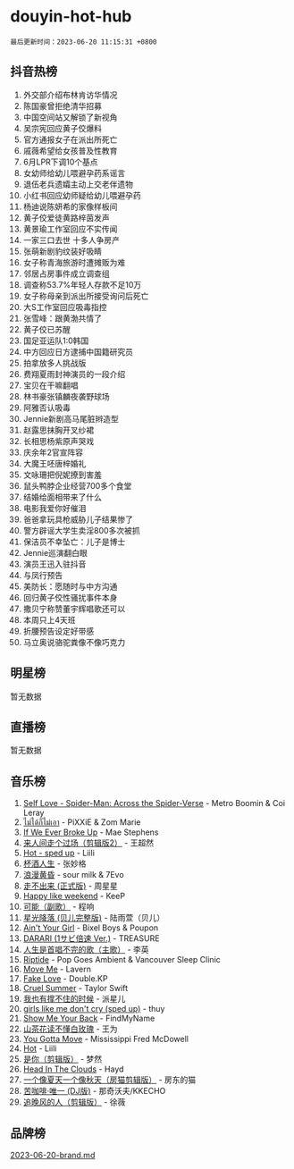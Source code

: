 # douyin-hot-hub

`最后更新时间：2023-06-20 11:15:31 +0800`

## 抖音热榜

1. 外交部介绍布林肯访华情况
1. 陈国豪曾拒绝清华招募
1. 中国空间站又解锁了新视角
1. 吴宗宪回应黄子佼爆料
1. 官方通报女子在派出所死亡
1. 戚薇希望给女孩普及性教育
1. 6月LPR下调10个基点
1. 女幼师给幼儿喂避孕药系谣言
1. 退伍老兵遗孀主动上交老伴遗物
1. 小红书回应幼师疑给幼儿喂避孕药
1. 杨迪说陈妍希的家像样板间
1. 黄子佼爱徒黄路梓茵发声
1. 黄景瑜工作室回应不实传闻
1. 一家三口去世 十多人争房产
1. 张萌新剧豹纹装好吸睛
1. 女子称青海旅游时遭摊贩为难
1. 邻居占房事件成立调查组
1. 调查称53.7%年轻人存款不足10万
1. 女子称母亲到派出所接受询问后死亡
1. 大S工作室回应吸毒指控
1. 张雪峰：跟黄渤共情了
1. 黄子佼已苏醒
1. 国足亚运队1:0韩国
1. 中方回应日方逮捕中国籍研究员
1. 拍拿放多人挑战版
1. 费翔夏雨封神演员的一段介绍
1. 宝贝在干嘛翻唱
1. 林书豪张镇麟夜袭野球场
1. 阿雅否认吸毒
1. Jennie新剧高马尾脏辫造型
1. 赵露思抹胸开叉纱裙
1. 长相思杨紫原声哭戏
1. 庆余年2官宣阵容
1. 大魔王呸唐梓婚礼
1. 文咏珊把倪妮撩到害羞
1. 鼠头鸭脖企业经营700多个食堂
1. 结婚给面相带来了什么
1. 电影我爱你好催泪
1. 爸爸拿玩具枪威胁儿子结果惨了
1. 警方辟谣大学生卖淫800多次被抓
1. 保洁员不幸坠亡：儿子是博士
1. Jennie巡演翻白眼
1. 演员王迅入驻抖音
1. 与凤行预告
1. 美防长：愿随时与中方沟通
1. 回归黄子佼性骚扰事件本身
1. 撒贝宁称赞董宇辉唱歌还可以
1. 本周只上4天班
1. 折腰预告设定好带感
1. 马立奥说骆驼粪像不像巧克力

## 明星榜

暂无数据

## 直播榜

暂无数据

## 音乐榜

1. [Self Love - Spider-Man: Across the Spider-Verse](https://sf6-cdn-tos.douyinstatic.com/obj/tos-cn-ve-2774/o8YzagIFYnO2FNIznDQzpeeLfrdCVAbYDDaLoS) - Metro Boomin & Coi Leray
1. [ไม่ได้ก็ไม่เอา](https://sf3-cdn-tos.douyinstatic.com/obj/tos-cn-ve-2774/556b0e6fe2e8492d8cf1223632e4cb4f) - PiXXiE & Zom Marie
1. [If We Ever Broke Up](https://sf3-cdn-tos.douyinstatic.com/obj/tos-cn-ve-2774/o8onj5HDk0ImtBmO0URBfeyCDXQJMYkQ1gb8Zy) - Mae Stephens
1. [来人间走个过场（剪辑版2）](https://sf6-cdn-tos.douyinstatic.com/obj/tos-cn-ve-2774/o0bZnpnCAYBDfwgiM4n8DkYqZQSaiRZW0e0tNz) - 王超然
1. [Hot - sped up](https://sf3-cdn-tos.douyinstatic.com/obj/tos-cn-ve-2774/oY5GA4tzoICWsYxWdyUKW0wulAyBzhWbfKtIUw) - Liili
1. [杯酒人生](https://sf3-cdn-tos.douyinstatic.com/obj/tos-cn-ve-2774/o4HTewsbZkDKsQBfBSnCtm8TY28ggCWQcScrYt) - 张妙格
1. [浪漫黄昏](https://sf6-cdn-tos.douyinstatic.com/obj/tos-cn-ve-2774/a2e4e0b8cf8b4cc0a6bfed7cd21bd5a0) - sour milk & 7Evo
1. [走不出来 (正式版)](https://sf3-cdn-tos.douyinstatic.com/obj/tos-cn-ve-2774/oMQBdAhLFkz0sbwyY6OTfCBANKoFCyMWbAInoJ) - 周星星
1. [Happy like weekend](https://sf3-cdn-tos.douyinstatic.com/obj/tos-cn-ve-2774/o0OfAnfYcF4hwK8mwGGQx597Wf1QAOb9KehnDk) - KeeP
1. [可能（副歌）](https://sf3-cdn-tos.douyinstatic.com/obj/tos-cn-ve-2774/cde1731888894259b333569393c2fb51) - 程响
1. [星光降落 (贝儿完整版)](https://sf6-cdn-tos.douyinstatic.com/obj/tos-cn-ve-2774/okwB9hAwyAtsFFkFBzAX1hOOfQuIoMNs0W2Mwr) - 陆雨萱（贝儿）
1. [Ain't Your Girl](https://sf3-cdn-tos.douyinstatic.com/obj/tos-cn-ve-2774/3c051e231f0e4668b9039529290acfad) - Bixel Boys & Poupon
1. [DARARI (1サビ倍速 Ver.)](https://sf3-cdn-tos.douyinstatic.com/obj/tos-cn-ve-2774/4176f3bb6e03443f8f26920dcf1676de) - TREASURE
1. [人生是首唱不完的歌（主歌）](https://sf6-cdn-tos.douyinstatic.com/obj/tos-cn-ve-2774/og5grIuCCA1ttACjZY2BAqmbxhUBIHf1N7Metz) - 李英
1. [Riptide](https://sf3-cdn-tos.douyinstatic.com/obj/tos-cn-ve-2774/osYp57W4R2GvPKweF15HAePC1vKmnejwgf2pAU) - Pop Goes Ambient & Vancouver Sleep Clinic
1. [Move Me](https://sf6-cdn-tos.douyinstatic.com/obj/tos-cn-ve-2774/0af55729f7824709a87fedbbbc0a303a) - Lavern
1. [Fake Love](https://sf6-cdn-tos.douyinstatic.com/obj/tos-cn-ve-2774/okBenbNtaDXEoOYrPgGA8CPxQezLFd8ebBTF8I) - Double.KP
1. [Cruel Summer](https://sf6-cdn-tos.douyinstatic.com/obj/tos-cn-ve-2774/b35ad770e6d4495abefaa493fa46b555) - Taylor Swift
1. [我也有撑不住的时候](https://sf6-cdn-tos.douyinstatic.com/obj/tos-cn-ve-2774/okmtBE1dkIBhwxeiBJeDgQnQtICZWIJUI2bjQr) - 派星儿
1. [girls like me don't cry (sped up)](https://sf3-cdn-tos.douyinstatic.com/obj/tos-cn-ve-2774/oYoALuZBJqhz3LCJO1isaTN7WNAfdXhywIUMSg) - thuy
1. [Show Me Your Back](https://sf3-cdn-tos.douyinstatic.com/obj/tos-cn-ve-2774/oggth97NwFCsBIksy1MBNKfjWsAtorNYAtOMzm) - FindMyName
1. [山茶花读不懂白玫瑰](https://sf6-cdn-tos.douyinstatic.com/obj/tos-cn-ve-2774/osfn8B7DktrRHEPJgPCfDbw7QDQEkwC16BxZg9) - 王为
1. [You Gotta Move](https://sf3-cdn-tos.douyinstatic.com/obj/tos-cn-ve-2774/a2b672af67514106b25cdfd6f1a8aad2) - Mississippi Fred McDowell
1. [Hot](https://sf3-cdn-tos.douyinstatic.com/obj/tos-cn-ve-2774/a63be641febf4335a8996c8a877dee1c) - Liili
1. [是你（剪辑版）](https://sf6-cdn-tos.douyinstatic.com/obj/tos-cn-ve-2774/46019dae783c4c969944217fe1cfafc4) - 梦然
1. [Head In The Clouds](https://sf3-cdn-tos.douyinstatic.com/obj/tos-cn-ve-2774/ocSfDBmOnoV52y4eF28Hg3zXxCbhGeDQDHAma5) - Hayd
1. [一个像夏天一个像秋天（房猫剪辑版）](https://sf6-cdn-tos.douyinstatic.com/obj/tos-cn-ve-2774/a5a649d88ef0437b918efc8be7005a59) - 房东的猫
1. [苦咖啡·唯一 (DJ版)](https://sf6-cdn-tos.douyinstatic.com/obj/tos-cn-ve-2774/oohZWXUzNXlh9bzpBgNUfJCQHGILwWgDBaejQt) - 那奇沃夫/KKECHO
1. [追晚风的人（剪辑版）](https://sf3-cdn-tos.douyinstatic.com/obj/tos-cn-ve-2774/560835060af84ac29cd5c12e2a98f7eb) - 徐薇

## 品牌榜

[2023-06-20-brand.md](2023-06-20-brand.md)
